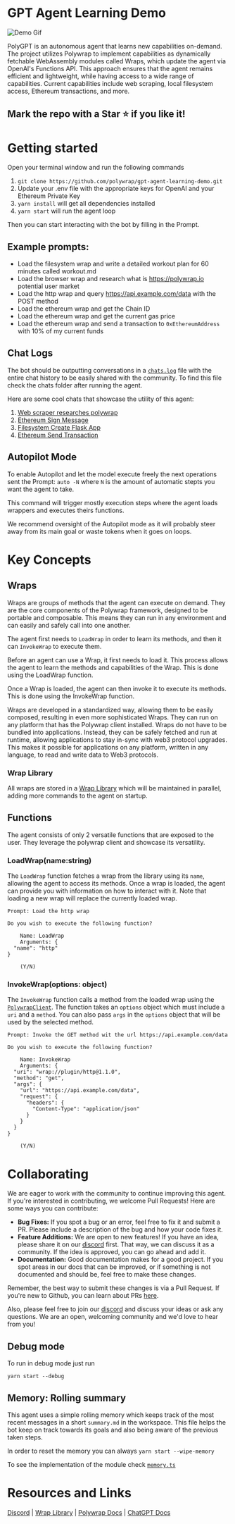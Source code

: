 # GPT Agent Learning Demo
![Demo Gif](https://github.com/polywrap/agent-learning-demo/assets/12145726/a9e1fa4e-6bfc-4abd-bb4e-a25779a257fa)



PolyGPT is an autonomous agent that learns new capabilities on-demand. The project utilizes Polywrap to implement capabilities as dynamically fetchable WebAssembly modules called Wraps, which update the agent via OpenAI's Functions API. This approach ensures that the agent remains efficient and lightweight, while having access to a wide range of capabilities. Current capabilities include web scraping, local filesystem access, Ethereum transactions, and more.

Mark the repo with a Star ⭐ if you like it!
---



# Getting started
Open your terminal window and run the following commands
1. `git clone https://github.com/polywrap/gpt-agent-learning-demo.git`
2. Update your .env file with the appropriate keys for OpenAI and your Ethereum Private Key
3. `yarn install` will get all dependencies installed
4. `yarn start` will run the agent loop

Then you can start interacting with the bot by filling in the Prompt.

## Example prompts:

- Load the filesystem wrap and write a detailed workout plan for 60 minutes called workout.md
- Load the browser wrap and research what is https://polywrap.io potential user market
- Load the http wrap and query https://api.example.com/data with the POST method
- Load the ethereum wrap and get the Chain ID
- Load the ethereum wrap and get the current gas price
- Load the ethereum wrap and send a transaction to `0xEthereumAddress` with 10% of my current funds

## Chat Logs

The bot should be outputting conversations in a [`chats.log`](/chats/) file with the entire chat history to be easily shared with the community. To find this file check the chats folder after running the agent.

Here are some cool chats that showcase the utility of this agent:
  1. [Web scraper researches polywrap](./example-chat-logs/07-06-web-scraper-research-polywrap.log)
  1. [Ethereum Sign Message](./example-chat-logs/07-04-ethereum-sign-message.log)
  2. [Filesystem Create Flask App](./example-chat-logs/07-04-filesystem-create-flask-app.log)
  3. [Ethereum Send Transaction](./example-chat-logs/07-05-ethereum-send-transaction.log)


## Autopilot Mode 

To enable Autopilot and let the model execute freely the next operations sent the Prompt: `auto -N` where `N` is the amount of automatic stepts you want the agent to take.

This command will trigger mostly execution steps where the agent loads wrappers and executes theirs functions.

We recommend oversight of the Autopilot mode as it will probably steer away from its main goal or waste tokens when it goes on loops.
# Key Concepts
## Wraps
Wraps are groups of methods that the agent can execute on demand. They are the core components of the Polywrap framework, designed to be portable and composable. This means they can run in any environment and can easily and safely call into one another.

The agent first needs to `LoadWrap` in order to learn its methods, and then it can `InvokeWrap` to execute them.

Before an agent can use a Wrap, it first needs to load it. This process allows the agent to learn the methods and capabilities of the Wrap. This is done using the LoadWrap function.

Once a Wrap is loaded, the agent can then invoke it to execute its methods. This is done using the InvokeWrap function.


Wraps are developed in a standardized way, allowing them to be easily composed, resulting in even more sophisticated Wraps. They can run on any platform that has the Polywrap client installed. Wraps do not have to be bundled into applications. Instead, they can be safely fetched and run at runtime, allowing applications to stay in-sync with web3 protocol upgrades. This makes it possible for applications on any platform, written in any language, to read and write data to Web3 protocols.

### Wrap Library

All wraps are stored in a [Wrap Library](https://github.com/polywrap/agent-wrap-library) which will be maintained in parallel, adding more commands to the agent on startup.

## Functions 

The agent consists of only 2 versatile functions that are exposed to the user. They leverage the polywrap client and showcase its versatility.

### LoadWrap(name:string)

The `LoadWrap` function fetches a wrap from the library using its `name`, allowing the agent to access its methods. Once a wrap is loaded, the agent can provide you with information on how to interact with it. Note that loading a new wrap will replace the currently loaded wrap.

```
Prompt: Load the http wrap

Do you wish to execute the following function?

    Name: LoadWrap
    Arguments: {
  "name": "http"
}

    (Y/N)
```


### InvokeWrap(options: object)
The `InvokeWrap` function calls a method from the loaded wrap using the [`PolywrapClient`](https://github.com/polywrap/javascript-client). The function takes an `options` object which must include a `uri` and a `method`. You can also pass `args` in the `options` object that will be used by the selected method.
```
Prompt: Invoke the GET method wit the url https://api.example.com/data

Do you wish to execute the following function?

    Name: InvokeWrap
    Arguments: {
  "uri": "wrap://plugin/http@1.1.0",
  "method": "get",
  "args": {
    "url": "https://api.example.com/data",
    "request": {
      "headers": {
        "Content-Type": "application/json"
      }
    }
  }
}

    (Y/N)
```

  
# Collaborating

We are eager to work with the community to continue improving this agent. If you're interested in contributing, we welcome Pull Requests! Here are some ways you can contribute:

- **Bug Fixes:** If you spot a bug or an error, feel free to fix it and submit a PR. Please include a description of the bug and how your code fixes it.
- **Feature Additions:** We are open to new features! If you have an idea, please share it on our [discord](https://discord.com/invite/Z5m88a5qWu) first. That way, we can discuss it as a community. If the idea is approved, you can go ahead and add it.
- **Documentation:** Good documentation makes for a good project. If you spot areas in our docs that can be improved, or if something is not documented and should be, feel free to make these changes.

Remember, the best way to submit these changes is via a Pull Request. If you're new to Github, you can learn about PRs [here](https://docs.github.com/en/github/collaborating-with-issues-and-pull-requests/about-pull-requests).

Also, please feel free to join our [discord](https://discord.com/invite/Z5m88a5qWu) and discuss your ideas or ask any questions. We are an open, welcoming community and we'd love to hear from you!

## Debug mode

To run in debug mode just run 

  `yarn start --debug`

## Memory: Rolling summary

This agent uses a simple rolling memory which keeps track of the most recent messages in a short `summary.md` in the workspace. This file helps the bot keep on track towards its goals and also being aware of the previous taken steps.

In order to reset the memory you can always `yarn start --wipe-memory`

To see the implementation of the module check [`memory.ts`](./src/memory.ts)

# Resources and Links

[Discord](https://discord.com/invite/Z5m88a5qWu)  |  [Wrap Library](https://github.com/polywrap/agent-wrap-library)  |  [Polywrap Docs](https://docs.polywrap.io)  |  [ChatGPT Docs](https://platform.openai.com/docs/guides/gpt/function-calling)
